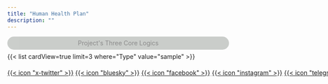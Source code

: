 ```yaml
---
title: "Human Health Plan"
description: ""
---
```




<div style="width: 100%; text-align: center; background-color: rgba(4, 18, 1, 0.4); padding: 1px; margin-bottom: 7px; border-radius: 20px; letter-spacing: 0px; 
color:inherit; line-height: 2; opacity: 0.5;">Project's Three Core Logics</div>


<div style="width: 100%; text-align: left;">{{< list cardView=true limit=3 where="Type" value="sample" >}}</div>


<div style="margin-top:20px; white-space: nowrap;">
<a href="https://x.com/BlueyASI_org" target="_blank" class="custom-icon-sm">{{< icon "x-twitter" >}}</a>
<a href="#" target="_blank" class="custom-icon-sm">{{< icon "bluesky" >}}</a>
<a href="#" target="_blank" class="custom-icon-sm">{{< icon "facebook" >}}</a>
<a href="#" target="_blank" class="custom-icon-sm">{{< icon "instagram" >}}</a>
<a href="#" target="_blank" class="custom-icon-sm">{{< icon "telegram" >}}</a>
<a href="#" target="_blank" class="custom-icon-sm">{{< icon"github" >}}</a>
</div>
